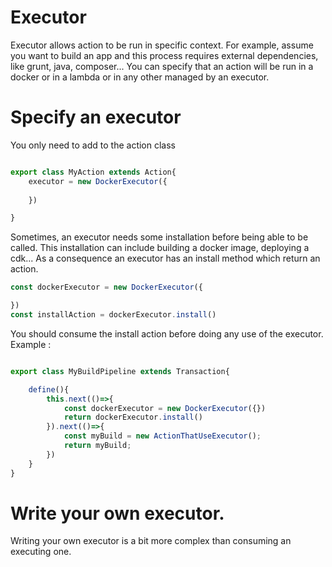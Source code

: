 # Executor

Executor allows action to be run in specific context. For example, assume you want to build an app and this process requires external dependencies, like grunt, java, composer...
You can specify that an action will be run in a docker or in a lambda or in any other managed by an executor.

# Specify an executor

You only need to add to the action class

```typescript

export class MyAction extends Action{
    executor = new DockerExecutor({
        
    })

}

```

Sometimes, an executor needs some installation before being able to be called.
This installation can include building a docker image, deploying a cdk...
As a consequence an executor has an install method which return an action.

```typescript
const dockerExecutor = new DockerExecutor({

})
const installAction = dockerExecutor.install()

```

You should consume the install action before doing any use of the executor.
Example : 
```typescript

export class MyBuildPipeline extends Transaction{

    define(){
        this.next(()=>{
            const dockerExecutor = new DockerExecutor({})
            return dockerExecutor.install() 
        }).next(()=>{
            const myBuild = new ActionThatUseExecutor();
            return myBuild;
        })
    }
}
```


# Write your own executor.

Writing your own executor is a bit more complex than consuming an executing one.